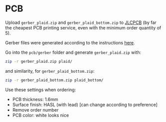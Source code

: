 # PCB

Upload `gerber_plaid.zip` and `gerber_plaid_bottom.zip`
to [JLCPCB](https://jlcpcb.com/) (by far the cheapest PCB printing service,
even with the minimum order quantity of 5).

Gerber files were generated according to the instructions
[here](https://support.jlcpcb.com/article/44-how-to-export-kicad-pcb-to-gerber-files).

Go into the `pcb/gerber` folder and generate `gerber_plaid.zip` with:
```bash
zip -r gerber_plaid.zip plaid/
```
and similarity, for `gerber_plaid_bottom.zip`:
```bash
zip -r gerber_plaid_bottom.zip plaid_bottom/
```

Use these settings when ordering:
- PCB thickness: 1.6mm
- Surface finish: HASL (with lead) [can change according to preference]
- Remove order number 
- PCB color: white looks nice 

